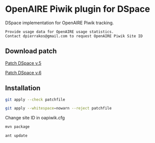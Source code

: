 # OpenAIRE Piwik plugin for DSpace

DSpace implementation for OpenAIRE Piwik tracking.

    Provide usage data for OpenAIRE usage statistics.
    Contact dpierrakos@gmail.com to request OpenAIRE Piwik Site ID
## Download patch

[Patch DSpace v.5](https://raw.githubusercontent.com/dimitrispie/OpenAIRE-Piwik-DSpace/master/piwik-openaire-dspace5.diff)

[Patch DSpace v.6](https://raw.githubusercontent.com/dimitrispie/OpenAIRE-Piwik-DSpace/master/piwik-openaire-dspace6.diff)

## Installation
```bash
git apply --check patchfile
```
```bash
git apply --whitespace=nowarn --reject patchfile
```
Change site ID in oapiwik.cfg
```bash
mvn package
```
```bash
ant update
```
